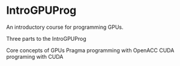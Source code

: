 # IntroGPUProg

An introductory course for programming GPUs.

Three parts to the IntroGPUProg

Core concepts of GPUs
Pragma programming with OpenACC
CUDA programing with CUDA
